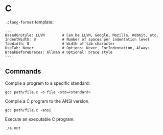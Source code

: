 # C

`.clang-format` template:

```text
---
BasedOnStyle: LLVM        # Can be LLVM, Google, Mozilla, WebKit, etc.
IndentWidth: 8            # Number of spaces per indentation level
TabWidth: 8               # Width of tab character
UseTab: Never             # Options: Never, ForIndentation, Always
BreakBeforeBraces: Allman # Optional: brace style
---
```

## Commands

Compile a program to a specific standard:

```console
gcc path/file.c -o file -std=<standard>
```

Compile a C program to the ANSI version.

```console
gcc path/file.c -ansi
```

Execute an executable C program.

```console
./a.out
```

